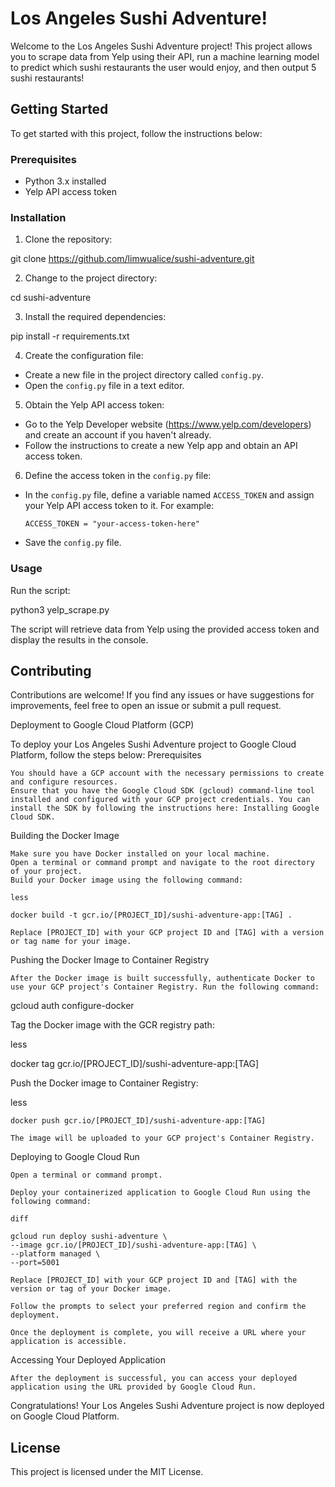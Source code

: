# Los Angeles Sushi Adventure!

Welcome to the Los Angeles Sushi Adventure project! This project allows you to scrape data from Yelp using their API, run a machine learning model to predict which sushi restaurants the user would enjoy, and then output 5 sushi restaurants!

## Getting Started

To get started with this project, follow the instructions below:

### Prerequisites

- Python 3.x installed
- Yelp API access token

### Installation

1. Clone the repository:

git clone https://github.com/limwualice/sushi-adventure.git

2. Change to the project directory:

cd sushi-adventure


3. Install the required dependencies:

pip install -r requirements.txt

4. Create the configuration file:
- Create a new file in the project directory called `config.py`.
- Open the `config.py` file in a text editor.

5. Obtain the Yelp API access token:
- Go to the Yelp Developer website (https://www.yelp.com/developers) and create an account if you haven't already.
- Follow the instructions to create a new Yelp app and obtain an API access token.

6. Define the access token in the `config.py` file:
- In the `config.py` file, define a variable named `ACCESS_TOKEN` and assign your Yelp API access token to it. For example:
  ```
  ACCESS_TOKEN = "your-access-token-here"
  ```
- Save the `config.py` file.

### Usage

Run the script:

python3 yelp_scrape.py


The script will retrieve data from Yelp using the provided access token and display the results in the console.

## Contributing

Contributions are welcome! If you find any issues or have suggestions for improvements, feel free to open an issue or submit a pull request.

Deployment to Google Cloud Platform (GCP)

To deploy your Los Angeles Sushi Adventure project to Google Cloud Platform, follow the steps below:
Prerequisites

    You should have a GCP account with the necessary permissions to create and configure resources.
    Ensure that you have the Google Cloud SDK (gcloud) command-line tool installed and configured with your GCP project credentials. You can install the SDK by following the instructions here: Installing Google Cloud SDK.

Building the Docker Image

    Make sure you have Docker installed on your local machine.
    Open a terminal or command prompt and navigate to the root directory of your project.
    Build your Docker image using the following command:

    less

    docker build -t gcr.io/[PROJECT_ID]/sushi-adventure-app:[TAG] .

    Replace [PROJECT_ID] with your GCP project ID and [TAG] with a version or tag name for your image.

Pushing the Docker Image to Container Registry

    After the Docker image is built successfully, authenticate Docker to use your GCP project's Container Registry. Run the following command:

gcloud auth configure-docker

Tag the Docker image with the GCR registry path:

less

docker tag gcr.io/[PROJECT_ID]/sushi-adventure-app:[TAG]

Push the Docker image to Container Registry:

less

    docker push gcr.io/[PROJECT_ID]/sushi-adventure-app:[TAG]

    The image will be uploaded to your GCP project's Container Registry.

Deploying to Google Cloud Run

    Open a terminal or command prompt.

    Deploy your containerized application to Google Cloud Run using the following command:

    diff

    gcloud run deploy sushi-adventure \
    --image gcr.io/[PROJECT_ID]/sushi-adventure-app:[TAG] \
    --platform managed \
    --port=5001

    Replace [PROJECT_ID] with your GCP project ID and [TAG] with the version or tag of your Docker image.

    Follow the prompts to select your preferred region and confirm the deployment.

    Once the deployment is complete, you will receive a URL where your application is accessible.

Accessing Your Deployed Application

    After the deployment is successful, you can access your deployed application using the URL provided by Google Cloud Run.

Congratulations! Your Los Angeles Sushi Adventure project is now deployed on Google Cloud Platform.

## License

This project is licensed under the MIT License.
